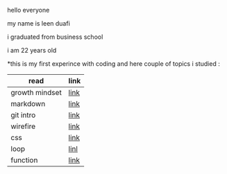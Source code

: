 
hello everyone

my name is leen duafi

i graduated from business school 

i am 22 years old 

*this is my first experince with coding and here couple of topics i studied :

| read        | link        |
| ----------- | ----------- |
| growth mindset    | [link](read1.md)    |
| markdown  |[link](reading.md)     |
|      git intro     |      [link](read2.md)     |
|wirefire|[link](read3a.md)|
|css|[link](read3b.md)|
|loop|[linl](read5.md)|
|function|[link](read6.md)|